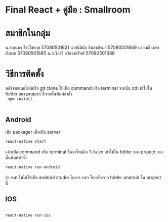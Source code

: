 # Final React + คู่มือ : Smallroom

<h1>สมาชิกในกลุ่ม</h1>

น.ส.ธนพร ธีระไชยกุล 57080501621
นายนิตินัย สินสุขภิรมย์ 57080501669
นายเมธี เพชรสังฆาต 57080501685
น.ส.วิภาวี ถวิลวงศ์รักษ์ 57080501688 <br/>

<h1>วิธีการติดตั้ง</h1>

หลังจากแตกไฟล์หรือ git clone ให้เปิด command หรือ terminal จากนั้น cd เข้าไปใน folder ของ project นี้จากนั้นพิมพ์คำสั่ง <br/>
<code>
npm install
</code><br/>

<h2>Android</h2>
เปิด packager เพื่อเปิด server<br/>
<code>
react-native start
</code><br/>
แล้วเปิด command หรือ terminal ขึ้นมาใหม่อีก 1 อัน cd เข้าไปใน folder ของ project จากนั้นพิมพ์คำสั่ง<br/>
<code>
react-native run-android
</code><br/>
ถ้า run ไม่ได้ให้เปิด android studio ในการ run โดยเปิดจาก folder android ใน project นี้

<h2>IOS</h2>
<code>
react-native run-ios
</code>
